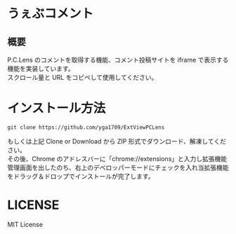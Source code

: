 # うぇぶコメント

## 概要

P.C.Lens のコメントを取得する機能、コメント投稿サイトを iframe で表示する機能を実装しています。  
スクロール量と URL をコピペして使用してください。

# インストール方法

```
git clone https://github.com/yga1709/ExtViewPCLens
```

もしくは上記 Clone or Download から ZIP 形式でダウンロード、解凍してください。  
その後、Chrome のアドレスバーに「chrome://extensions」と入力し拡張機能管理画面を出したのち、右上のデベロッパーモードにチェックを入れ当拡張機能をドラッグ＆ドロップでインストールが完了します。

# LICENSE

MIT License
